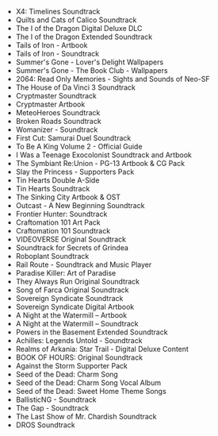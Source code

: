 - X4: Timelines Soundtrack
- Quilts and Cats of Calico Soundtrack
- The I of the Dragon Digital Deluxe DLC
- The I of the Dragon Extended Soundtrack
- Tails of Iron - Artbook
- Tails of Iron - Soundtrack
- Summer's Gone - Lover's Delight Wallpapers
- Summer's Gone - The Book Club - Wallpapers
- 2064: Read Only Memories - Sights and Sounds of Neo-SF
- The House of Da Vinci 3 Soundtrack
- Cryptmaster Soundtrack
- Cryptmaster Artbook
- MeteoHeroes Soundtrack
- Broken Roads Soundtrack
- Womanizer - Soundtrack
- First Cut: Samurai Duel Soundtrack
- To Be A King Volume 2 - Official Guide
- I Was a Teenage Exocolonist Soundtrack and Artbook
- The Symbiant Re:Union - PG-13 Artbook & CG Pack
- Slay the Princess - Supporters Pack
- Tin Hearts Double A-Side 
- Tin Hearts Soundtrack 
- The Sinking City Artbook & OST 
- Outcast - A New Beginning Soundtrack
- Frontier Hunter: Soundtrack
- Craftomation 101 Art Pack
- Craftomation 101 Soundtrack
- VIDEOVERSE Original Soundtrack
- Soundtrack for Secrets of Grindea
- Roboplant Soundtrack
- Rail Route - Soundtrack and Music Player 
- Paradise Killer: Art of Paradise
- They Always Run Original Soundtrack
- Song of Farca Original Soundtrack
- Sovereign Syndicate Soundtrack 
- Sovereign Syndicate Digital Artbook 
- A Night at the Watermill – Artbook 
- A Night at the Watermill – Soundtrack 
- Powers in the Basement Extended Soundtrack
- Achilles: Legends Untold - Soundtrack 
- Realms of Arkania: Star Trail - Digital Deluxe Content 
- BOOK OF HOURS: Original Soundtrack 
- Against the Storm Supporter Pack 
- Seed of the Dead: Charm Song
- Seed of the Dead: Charm Song Vocal Album
- Seed of the Dead: Sweet Home Theme Songs
- BallisticNG - Soundtrack 
- The Gap - Soundtrack 
- The Last Show of Mr. Chardish Soundtrack
- DROS Soundtrack 
